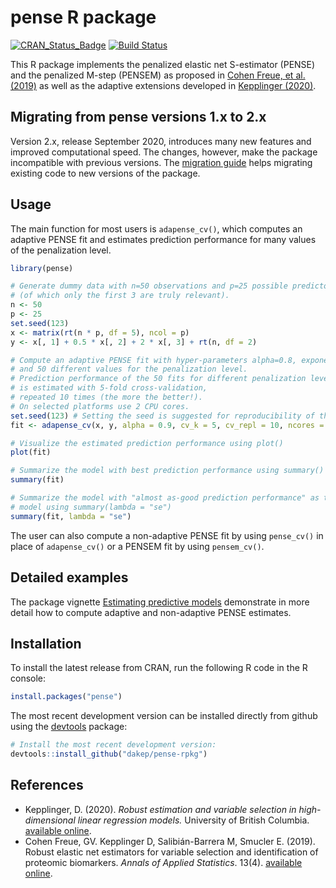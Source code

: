 
# pense R package

<!-- begin badges -->

[![CRAN\_Status\_Badge](https://www.r-pkg.org/badges/version/pense)](https://CRAN.R-project.org/package=pense)
[![Build
Status](https://travis-ci.com/dakep/pense-rpkg.svg?branch=master)](https://travis-ci.com/dakep/pense-rpkg)
<!-- end badges -->

This R package implements the penalized elastic net S-estimator (PENSE)
and the penalized M-step (PENSEM) as proposed in [Cohen Freue, et al.
(2019)](https://projecteuclid.org/euclid.aoas/1574910036) as well as the
adaptive extensions developed in [Kepplinger
(2020)](https://hdl.handle.net/2429/75637).

## Migrating from pense versions 1.x to 2.x

Version 2.x, release September 2020, introduces many new features and
improved computational speed. The changes, however, make the package
incompatible with previous versions. The [migration
guide](https://dakep.github.io/pense-rpkg/articles/migration_guide.html)
helps migrating existing code to new versions of the package.

## Usage

The main function for most users is `adapense_cv()`, which computes an
adaptive PENSE fit and estimates prediction performance for many values
of the penalization level.

``` r
library(pense)

# Generate dummy data with n=50 observations and p=25 possible predictors
# (of which only the first 3 are truly relevant).
n <- 50
p <- 25
set.seed(123)
x <- matrix(rt(n * p, df = 5), ncol = p)
y <- x[, 1] + 0.5 * x[, 2] + 2 * x[, 3] + rt(n, df = 2)

# Compute an adaptive PENSE fit with hyper-parameters alpha=0.8, exponent=2,
# and 50 different values for the penalization level.
# Prediction performance of the 50 fits for different penalization levels
# is estimated with 5-fold cross-validation,
# repeated 10 times (the more the better!).
# On selected platforms use 2 CPU cores.
set.seed(123) # Setting the seed is suggested for reproducibility of the CV results.
fit <- adapense_cv(x, y, alpha = 0.9, cv_k = 5, cv_repl = 10, ncores = 2)

# Visualize the estimated prediction performance using plot()
plot(fit)

# Summarize the model with best prediction performance using summary()
summary(fit)

# Summarize the model with "almost as-good prediction performance" as the best
# model using summary(lambda = "se")
summary(fit, lambda = "se")
```

The user can also compute a non-adaptive PENSE fit by using `pense_cv()`
in place of `adapense_cv()` or a PENSEM fit by using `pensem_cv()`.

## Detailed examples

The package vignette [Estimating predictive
models](https://dakep.github.io/pense-rpkg/articles/computing_adapense.html)
demonstrate in more detail how to compute adaptive and non-adaptive
PENSE estimates.

## Installation

To install the latest release from CRAN, run the following R code in the
R console:

``` r
install.packages("pense")
```

The most recent development version can be installed directly from
github using the [devtools](https://cran.r-project.org/package=devtools)
package:

``` r
# Install the most recent development version:
devtools::install_github("dakep/pense-rpkg")
```

## References

  - Kepplinger, D. (2020). *Robust estimation and variable selection in
    high-dimensional linear regression models.* University of British
    Columbia. [available online](https://hdl.handle.net/2429/75637).
  - Cohen Freue, GV. Kepplinger D, Salibián-Barrera M, Smucler E.
    (2019). Robust elastic net estimators for variable selection and
    identification of proteomic biomarkers. *Annals of Applied
    Statistics*. 13(4). [available
    online](https://projecteuclid.org/euclid.aoas/1574910036).
